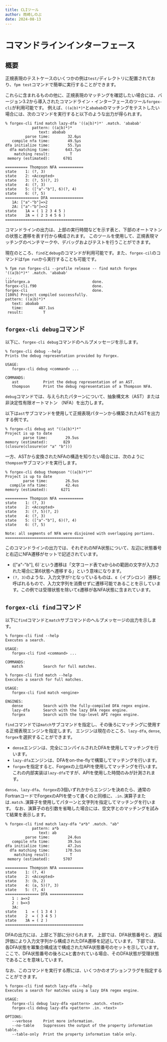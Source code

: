 ```yaml
---
title: CLIツール
author: 雨崎しのぶ
date: 2024-08-13
---
```


# コマンドラインインターフェース

## 概要

正規表現のテストケースのいくつかの例は`test/`ディレクトリに配置されており、`fpm test`コマンドで簡単に実行することができます。

これらに含まれるものの他に、正規表現のマッチングを確認したい場合には、バージョン3.2から導入されたコマンドライン・インターフェースのツール`forgex-cli`が利用可能です。
例えば、`((a|b)*)*`と`ababab`のマッチングをテストしたい場合には、次のコマンドを実行すると以下のような出力が得られます。

```shell
% forgex-cli find match lazy-dfa '((a|b)*)*' .match. 'ababab'
            pattern: ((a|b)*)*
               text: ababab
         parse time:        32.6μs
   compile nfa time:        49.5μs
dfa initialize time:        55.7μs
  dfa matching time:       643.7μs
    matching result:         T
 memory (estimated):      6781

========== Thompson NFA ===========
state    1: (?, 3)
state    2: <Accepted>
state    3: (?, 5)(?, 2)
state    4: (?, 3)
state    5: (["a"-"b"], 6)(?, 4)
state    6: (?, 5)
=============== DFA ===============
   1A: ["a"-"b"]=>2
   2A: ["a"-"b"]=>2
state    1A = ( 1 2 3 4 5 )
state    2A = ( 2 3 4 5 6 )
===================================
```
コマンドラインの出力は、上部の実行時間などを示す表と、下部のオートマトンの状態と遷移を表す行から構成されます。
このツールを使用して、正規表現マッチングのベンチマークや、デバッグおよびテストを行うことができます。

現在のところ、`find`と`debug`のコマンドが利用可能です。また、`forgex-cil`のコマンドは`fpm run`から実行することも可能です。

```shell
% fpm run forgex-cli --profile release -- find match forgex '((a|b)*)*' .match. 'ababab'
...
libforgex.a                            done.
forgex-cli.f90                         done.
forgex-cli                             done.
[100%] Project compiled successfully.
pattern: ((a|b)*)*
   text: ababab
   time:       487.1us
 result:         T
```

## `forgex-cli debug`コマンド

以下に、`forgex-cli debug`コマンドのヘルプメッセージを示します。

```shell
% forgex-cli debug --help
Prints the debug representation provided by Forgex.

USAGE:
   forgex-cli debug <command> ...

COMMANDS:
   ast           Print the debug representation of an AST.
   thompson      Print the debug representation of a Thompson NFA.
```

`debug`コマンドでは、与えられたパターンについて、抽象構文木（AST）または非決定性有限オートマトン （NFA）を出力します。

以下は`ast`サブコマンドを使用して正規表現パターンから構築されたASTを出力する例です。

```shell
% forgex-cli debug ast "((a|b)*)*"
Project is up to date
        parse time:        29.5us 
memory (estimated):       829
(closure(closure(or "a" "b")))
```

一方、ASTから変換されたNFAの構造を知りたい場合には、次のように`thompson`サブコマンドを実行します。

```shell
% forgex-cli debug thompson "((a|b)*)*"
Project is up to date
        parse time:        26.5us 
  compile nfa time:        42.4us 
memory (estimated):      6271

========== Thompson NFA ===========
state    1: (?, 3)
state    2: <Accepted>
state    3: (?, 5)(?, 2)
state    4: (?, 3)
state    5: (["a"-"b"], 6)(?, 4)
state    6: (?, 5)

Note: all segments of NFA were disjoined with overlapping portions.
===================================
```

このコマンドラインの出力では、それぞれのNFA状態について、左辺に状態番号と右辺にNFA遷移がセットで記述されています。

- (["a"-"b"], 6)`という遷移は「文字コード表でaからbの範囲の文字が入力された場合に第6状態へ遷移する」という意味になります。
- `(?, 3)`のような、入力文字が`?`となっているものは、ε（イプシロン）遷移と呼ばれるもので、入力文字列を消費せずに遷移可能であることを示しています。この例では受理状態を除いてε遷移が各NFA状態に含まれています。

## `forgex-cli find`コマンド

以下に`find`コマンドと`match`サブコマンドのヘルプメッセージの出力を示します。

```shell
% forgex-cli find --help
Executes a search.

USAGE:
   forgex-cli find <command> ...

COMMANDS:
   match         Search for full matches.
```

```shell
% forgex-cli find match --help
Executes a search for full matches.

USAGE:
   forgex-cli find match <engine>

ENGINES:
   dense         Search with the fully-compiled DFA regex engine.
   lazy-dfa      Search with the lazy DFA regex engine.
   forgex        Search with the top-level API regex engine.
```

`find`コマンドでは`match`サブコマンドを指定し、その後ろにマッチングに使用する正規表現エンジンを指定します。
エンジンは現在のところ、`lazy-dfa`, `dense`, `forgex`を選択することができます。　　

- `dense`エンジンは、完全にコンパイルされたDFAを使用してマッチングを行います。
- `lazy-dfa`エンジンは、DFAをon-the-flyで構築してマッチングを行います。
- `forgex`を指定すると、Forgexの上位APIを使用してマッチングを行います。これの内部実装は`lazy-dfa`ですが、APIを使用した時間のみが計測されます。

`dense`、`lazy-dfa`、`forgex`の3個いずれかからエンジンを決めたら、通常のFortranコードでForgexのAPIを使って書くのと同様に、`.in.`演算子または`.match.`演算子を使用してパターンと文字列を指定してマッチングを行います。
なお、演算子の右引数を省略した場合には、空文字とのマッチングを試みて結果を表示します。

```shell
% forgex-cli find match lazy-dfa "a*b" .match. "ab"
            pattern: a*b
               text: ab
         parse time:        24.6us
   compile nfa time:        39.5us
dfa initialize time:        47.2us
  dfa matching time:       170.5us
    matching result:         T
 memory (estimated):      5707

========== Thompson NFA ===========
state    1: (?, 4)
state    2: <Accepted>
state    3: (b, 2)
state    4: (a, 5)(?, 3)
state    5: (?, 4)
=============== DFA ===============
   1 : a=>2
   2 : b=>3
   3A:
state    1  = ( 1 3 4 )
state    2  = ( 3 4 5 )
state    3A = ( 2 )
===================================
```

DFAの出力には、上部と下部に分けられます。
上部では、DFA状態番号と、遅延評価により入力文字列から構成されたDFA遷移を記述しています。
下部では、各DFA状態を冪集合構成法で構成されたNFA状態番号のセットを示しています。
ここで、DFA状態番号の後ろに`A`と書かれている場合、そのDFA状態が受理状態であることを意味しています。

なお、このコマンドを実行する際には、いくつかのオプションフラグを指定することができます。

```shell
% forgex-cli find match lazy-dfa --help
Executes a search for matches using a lazy DFA regex engine.

USAGE:
   forgex-cli debug lazy-dfa <pattern> .match. <text>
   forgex-cli debug lazy-dfa <pattern> .in. <text>

OPTIONS:
   --verbose     Print more information.
   --no-table    Suppresses the output of the property information table.
   --table-only  Print the property information table only.
```

